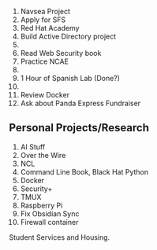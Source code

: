 1.  Navsea Project
2.  Apply for SFS
3.  Red Hat Academy
4.  Build Active Directory project
5. 
6.  Read Web Security book 
7.  Practice NCAE
8.  
9.  1 Hour of Spanish Lab (Done?)
10. 
11. Review Docker
12. Ask about Panda Express Fundraiser 

## Personal Projects/Research
1.  AI Stuff
2. Over the Wire
3. NCL
4. Command Line Book, Black Hat Python
5. Docker
6. Security+ 
7. TMUX
8. Raspberry Pi
9. Fix Obsidian Sync
10. Firewall container


Student Services and Housing. 